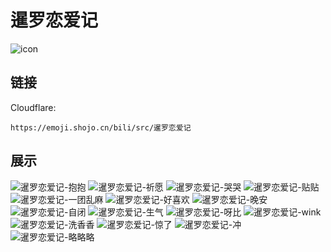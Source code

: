 # 暹罗恋爱记
![icon](https://emoji.shojo.cn/bili/src/暹罗恋爱记/icon.png)
## 链接
Cloudflare:
```
https://emoji.shojo.cn/bili/src/暹罗恋爱记
```
## 展示
![暹罗恋爱记-抱抱](https://emoji.shojo.cn/bili/src/暹罗恋爱记/暹罗恋爱记-抱抱.png)
![暹罗恋爱记-祈愿](https://emoji.shojo.cn/bili/src/暹罗恋爱记/暹罗恋爱记-祈愿.png)
![暹罗恋爱记-哭哭](https://emoji.shojo.cn/bili/src/暹罗恋爱记/暹罗恋爱记-哭哭.png)
![暹罗恋爱记-贴贴](https://emoji.shojo.cn/bili/src/暹罗恋爱记/暹罗恋爱记-贴贴.png)
![暹罗恋爱记-一团乱麻](https://emoji.shojo.cn/bili/src/暹罗恋爱记/暹罗恋爱记-一团乱麻.png)
![暹罗恋爱记-好喜欢](https://emoji.shojo.cn/bili/src/暹罗恋爱记/暹罗恋爱记-好喜欢.png)
![暹罗恋爱记-晚安](https://emoji.shojo.cn/bili/src/暹罗恋爱记/暹罗恋爱记-晚安.png)
![暹罗恋爱记-自闭](https://emoji.shojo.cn/bili/src/暹罗恋爱记/暹罗恋爱记-自闭.png)
![暹罗恋爱记-生气](https://emoji.shojo.cn/bili/src/暹罗恋爱记/暹罗恋爱记-生气.png)
![暹罗恋爱记-呀比](https://emoji.shojo.cn/bili/src/暹罗恋爱记/暹罗恋爱记-呀比.png)
![暹罗恋爱记-wink](https://emoji.shojo.cn/bili/src/暹罗恋爱记/暹罗恋爱记-wink.png)
![暹罗恋爱记-洗香香](https://emoji.shojo.cn/bili/src/暹罗恋爱记/暹罗恋爱记-洗香香.png)
![暹罗恋爱记-惊了](https://emoji.shojo.cn/bili/src/暹罗恋爱记/暹罗恋爱记-惊了.png)
![暹罗恋爱记-冲](https://emoji.shojo.cn/bili/src/暹罗恋爱记/暹罗恋爱记-冲.png)
![暹罗恋爱记-略略略](https://emoji.shojo.cn/bili/src/暹罗恋爱记/暹罗恋爱记-略略略.png)
